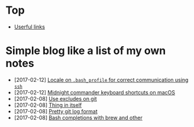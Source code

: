 # Top

- [Userful links](/articles/useful-links.md)

# Simple blog like a list of my own notes

- [2017-02-12] [Locale on `.bash_profile` for correct communication using `ssh`](/2017/02/121.md)
- [2017-02-12] [Midnight commander keyboard shortcuts on macOS](/2017/02/120.md)
- [2017-02-08] [Use excludes on git](/2017/02/083.md)
- [2017-02-08] [Thing in itself](/2017/02/082.md)
- [2017-02-08] [Pretty git log format](/2017/02/081.md)
- [2017-02-08] [Bash completions with brew and other](/2017/02/080.md)